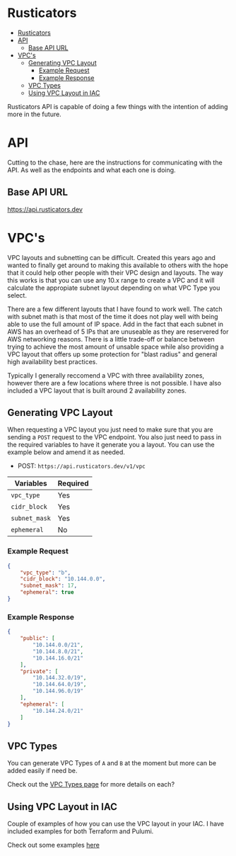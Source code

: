 # Rusticators
- [Rusticators](#rusticators)
- [API](#api)
  - [Base API URL](#base-api-url)
- [VPC's](#vpcs)
  - [Generating VPC Layout](#generating-vpc-layout)
    - [Example Request](#example-request)
    - [Example Response](#example-response)
  - [VPC Types](#vpc-types)
  - [Using VPC Layout in IAC](#using-vpc-layout-in-iac)


Rusticators API is capable of doing a few things with the intention of adding more in the future.

# API

Cutting  to the chase, here are the instructions for communicating with the API. As well as the endpoints and what each one is doing.

## Base API URL
https://api.rusticators.dev


# VPC's

VPC layouts and subnetting can be difficult.  Created this years ago and wanted to finally get around to making this available to others with the hope that it could help other people with their VPC design and layouts. The way this works is that you can use any 10.x range to create a VPC and it will calculate the appropiate subnet layout depending on what VPC Type you select.

There are a few different layouts that I have found to work well.  The catch with subnet math is that most of the time it does not play well with being able to use the full amount of IP space.  Add in the fact that each subnet in AWS has an overhead of 5 IPs that are unuseable as they are reservered for AWS networking reasons. There is a little trade-off or balance between trying to achieve the most amount of unsable space while also providing a VPC layout that offers up some protection for "blast radius" and general high availability best practices.

Typically I generally reccomend a VPC with three availability zones, however there are a few locations where three is not possible.  I have also included a VPC layout that is built around 2 availability zones.

## Generating VPC Layout

When requesting a VPC layout you just need to make sure that you are sending a `POST` request to the VPC endpoint. You also just need to pass in the required variables to have it generate you a layout. You can use the example below and amend it as needed.

- POST: `https://api.rusticators.dev/v1/vpc`

| Variables     | Required |
|---------------|----------|
| `vpc_type`    | Yes      |
| `cidr_block`  | Yes      |
| `subnet_mask` | Yes      |
| `ephemeral`   | No       |

### Example Request
```json
{
    "vpc_type": "b",
    "cidr_block": "10.144.0.0",
    "subnet_mask": 17,
    "ephemeral": true
}
```

### Example Response
```json
{
    "public": [
        "10.144.0.0/21",
        "10.144.8.0/21",
        "10.144.16.0/21"
    ],
    "private": [
        "10.144.32.0/19",
        "10.144.64.0/19",
        "10.144.96.0/19"
    ],
    "ephemeral": [
        "10.144.24.0/21"
    ]
}
```

## VPC Types

You can generate VPC Types of `A` and `B` at the moment but more can be added easily if need be.

Check out the [VPC Types page](/docs/vpc_layouts.md) for more details on each?

## Using VPC Layout in IAC

Couple of examples of how you can use the VPC layout in your IAC.  I have included examples for both Terraform and Pulumi.

Check out some examples [here](/docs/vpc_layouts.md#using-vpc-layout-in-iac)
